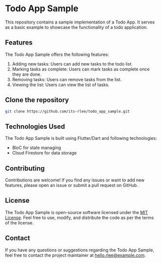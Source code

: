 # Todo App Sample

This repository contains a sample implementation of a Todo App. It serves as a basic example to showcase the functionality of a todo application.

## Features

The Todo App Sample offers the following features:

1. Adding new tasks: Users can add new tasks to the todo list.
2. Marking tasks as complete: Users can mark tasks as complete once they are done.
3. Removing tasks: Users can remove tasks from the list.
4. Viewing the list: Users can view the list of tasks.

## Clone the repository

```bash
git clone https://github.com/its-rlee/todo_app_sample.git
```

## Technologies Used

The Todo App Sample is built using Flutter/Dart and following technologies:

- BloC for state managing
- Cloud Firestore for data storage

## Contributing

Contributions are welcome! If you find any issues or want to add new features, please open an issue or submit a pull request on GitHub.

## License

The Todo App Sample is open-source software licensed under the [MIT License](LICENSE). Feel free to use, modify, and distribute the code as per the terms of the license.

## Contact

If you have any questions or suggestions regarding the Todo App Sample, feel free to contact the project maintainer at [hello.rlee@example.com](mailto:hello.rlee@example.com).

